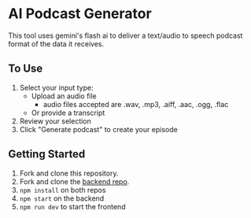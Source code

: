 # AI Podcast Generator

This tool uses gemini's flash ai to deliver a text/audio to speech podcast format of the data it receives.


## To Use
1. Select your input type:
   - Upload an audio file
        * audio files accepted are .wav, .mp3, .aiff, .aac, .ogg, .flac
   - Or provide a transcript 
2. Review your selection
3. Click "Generate podcast" to create your episode

## Getting Started

1. Fork and clone this repository.
2. Fork and clone the [backend repo](https://github.com/overtonjust/podcast_generator-backend).
3. ```npm install``` on both repos
4. ```npm start``` on the backend
5. ```npm run dev``` to start the frontend




